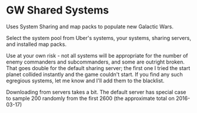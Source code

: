 # GW Shared Systems

Uses System Sharing and map packs to populate new Galactic Wars.

Select the system pool from Uber's systems, your systems, sharing servers, and installed map packs.

Use at your own risk - not all systems will be appropriate for the number of enemy commanders and subcommanders, and some are outright broken. That goes double for the default sharing server; the first one I tried the start planet collided instantly and the game couldn't start. If you find any such egregious systems, let me know and I'll add them to the blacklist.

Downloading from servers takes a bit. The default server has special case to sample 200 randomly from the first 2600 (the approximate total on 2016-03-17)
